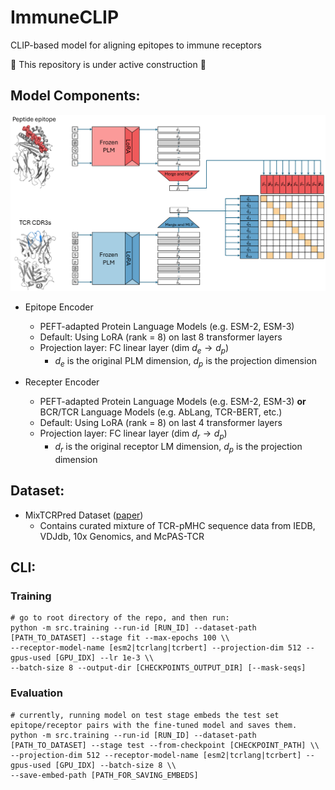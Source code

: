# ImmuneCLIP
CLIP-based model for aligning epitopes to immune receptors

🚧 This repository is under active construction 🚧

## Model Components:
<img src="figs/architecture_v2.PNG" width="840">

* Epitope Encoder
  * PEFT-adapted Protein Language Models (e.g. ESM-2, ESM-3)
  * Default: Using LoRA (rank = 8) on last 8 transformer layers
  * Projection layer: FC linear layer (dim $d_{e} \rightarrow d_p$)
    * $d_{e}$ is the original PLM dimension, $d_p$ is the projection dimension

* Recepter Encoder
  * PEFT-adapted Protein Language Models (e.g. ESM-2, ESM-3) **or** BCR/TCR Language Models (e.g. AbLang, TCR-BERT, etc.)
  * Default: Using LoRA (rank = 8) on last 4 transformer layers
  * Projection layer: FC linear layer (dim $d_{r} \rightarrow d_p$)
    * $d_{r}$ is the original receptor LM dimension, $d_p$ is the projection dimension

## Dataset:
* MixTCRPred Dataset ([paper](https://github.com/GfellerLab/MixTCRpred/tree/main))
  * Contains curated mixture of TCR-pMHC sequence data from IEDB, VDJdb, 10x Genomics, and McPAS-TCR


## CLI:
### Training
```
# go to root directory of the repo, and then run:
python -m src.training --run-id [RUN_ID] --dataset-path [PATH_TO_DATASET] --stage fit --max-epochs 100 \\
--receptor-model-name [esm2|tcrlang|tcrbert] --projection-dim 512 --gpus-used [GPU_IDX] --lr 1e-3 \\
--batch-size 8 --output-dir [CHECKPOINTS_OUTPUT_DIR] [--mask-seqs]
```

### Evaluation
```
# currently, running model on test stage embeds the test set epitope/receptor pairs with the fine-tuned model and saves them.
python -m src.training --run-id [RUN_ID] --dataset-path [PATH_TO_DATASET] --stage test --from-checkpoint [CHECKPOINT_PATH] \\
--projection-dim 512 --receptor-model-name [esm2|tcrlang|tcrbert] --gpus-used [GPU_IDX] --batch-size 8 \\
--save-embed-path [PATH_FOR_SAVING_EMBEDS]
```
